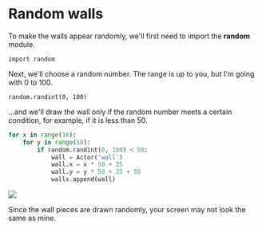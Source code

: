 Random walls
===
To make the walls appear randomly, we'll first need to import the **random** module.

```import random```

Next, we'll choose a random number. The range is up to you, but I'm going with 0 to 100.

```random.randint(0, 100)```

...and we'll draw the wall only if the random number meets a certain condition, for example, if it is less than 50.

```python
for x in range(16):
    for y in range(10):
        if random.randint(0, 100) < 50:
            wall = Actor('wall')
            wall.x = x * 50 + 25
            wall.y = y * 50 + 25 + 50
            walls.append(wall)
```

![](https://www.aposteriori.com.sg/wp-content/uploads/2020/09/random-walls.png)

Since the wall pieces are drawn randomly, your screen may not look the same as mine.